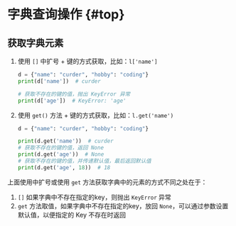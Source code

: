 # 字典查询操作 {#top}

## 获取字典元素

1. 使用 `[]` 中扩号 + 键的方式获取，比如：`l['name']`

    ```python
    d = {"name": "curder", "hobby": "coding"}
    print(d['name'])  # curder
    
    # 获取不存在的键的值，抛出 KeyError 异常
    print(d['age'])  # KeyError: 'age'
    ```

2. 使用 `get()` 方法 + 键的方式获取，比如：`l.get('name')`
 
    ```python
    d = {"name": "curder", "hobby": "coding"}

    print(d.get('name'))  # curder
    # 获取不存在的键的值，返回 None
    print(d.get('age'))  # None
    # 获取不存在的键的值，并传递默认值，最后返回默认值
    print(d.get('age', 18))  # 18
    ```

上面使用中扩号或使用 `get` 方法获取字典中的元素的方式不同之处在于：
1. `[]` 如果字典中不存在指定的key，则抛出 `KeyError` 异常
2. `get` 方法取值，如果字典中不存在指定的key，放回 `None`，可以通过参数设置默认值，以便指定的 Key 不存在时返回
